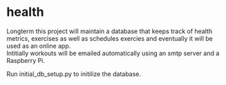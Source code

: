 # health

Longterm this project will maintain a database that keeps track of health metrics, exercises as well as schedules exercies and eventually it will be used as an online app.  
Intitially workouts will be emailed automatically using an smtp server and a Raspberry Pi.

Run initial_db_setup.py to initilize the database.
